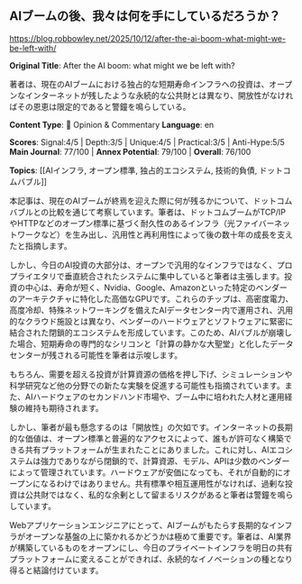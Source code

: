 ## AIブームの後、我々は何を手にしているだろうか？

https://blog.robbowley.net/2025/10/12/after-the-ai-boom-what-might-we-be-left-with/

**Original Title**: After the AI boom: what might we be left with?

著者は、現在のAIブームにおける独占的な短期寿命インフラへの投資は、オープンなインターネットが残したような永続的な公共財とは異なり、開放性がなければその恩恵は限定的であると警鐘を鳴らしている。

**Content Type**: 💭 Opinion & Commentary
**Language**: en

**Scores**: Signal:4/5 | Depth:3/5 | Unique:4/5 | Practical:3/5 | Anti-Hype:5/5
**Main Journal**: 77/100 | **Annex Potential**: 79/100 | **Overall**: 76/100

**Topics**: [[AIインフラ, オープン標準, 独占的エコシステム, 技術的負債, ドットコムバブル]]

本記事は、現在のAIブームが終焉を迎えた際に何が残るかについて、ドットコムバブルとの比較を通じて考察しています。筆者は、ドットコムブームがTCP/IPやHTTPなどのオープン標準に基づく耐久性のあるインフラ（光ファイバーネットワークなど）を生み出し、汎用性と再利用性によって後の数十年の成長を支えたと指摘します。

しかし、今日のAI投資の大部分は、オープンで汎用的なインフラではなく、プロプライエタリで垂直統合されたシステムに集中していると筆者は主張します。投資の中心は、寿命が短く、Nvidia、Google、Amazonといった特定のベンダーのアーキテクチャに特化した高価なGPUです。これらのチップは、高密度電力、高度冷却、特殊ネットワーキングを備えたAIデータセンター内で運用され、汎用的なクラウド施設とは異なり、ベンダーのハードウェアとソフトウェアに緊密に結合された閉鎖的エコシステムを形成しています。このため、AIバブルが崩壊した場合、短期寿命の専門的なシリコンと「計算の静かな大聖堂」と化したデータセンターが残される可能性を筆者は示唆します。

もちろん、需要を超える投資が計算資源の価格を押し下げ、シミュレーションや科学研究など他の分野での新たな実験を促進する可能性も指摘されています。また、AIハードウェアのセカンドハンド市場や、ブーム中に培われた人材と運用経験の維持も期待されます。

しかし、筆者が最も懸念するのは「開放性」の欠如です。インターネットの長期的な価値は、オープン標準と普遍的なアクセスによって、誰もが許可なく構築できる共有プラットフォームが生まれたことにありました。これに対し、AIエコシステムは強力でありながら閉鎖的で、計算資源、モデル、APIは少数のベンダーによって管理されています。ハードウェアが安価になっても、それが自動的にオープンになるわけではありません。共有標準や相互運用性がなければ、過剰な投資は公共財ではなく、私的な余剰として留まるリスクがあると筆者は警鐘を鳴らしています。

Webアプリケーションエンジニアにとって、AIブームがもたらす長期的なインフラがオープンな基盤の上に築かれるかどうかは極めて重要です。筆者は、AI業界が構築しているものをオープンにし、今日のプライベートインフラを明日の共有プラットフォームに変えることができれば、永続的なイノベーションの種となり得ると結論付けています。